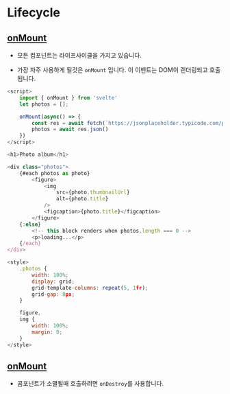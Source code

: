 # Lifecycle

## [onMount](https://learn.svelte.dev/tutorial/onmount)

* 모든 컴포넌트는 라이프사이클을 가지고 있습니다.

* 가장 자주 사용하게 될것은 `onMount` 입니다. 이 이벤트는 DOM이 렌더링되고 호출됩니다.

```js
<script>
	import { onMount } from 'svelte'
	let photos = [];

	onMount(async() => {
		const res = await fetch(`https://jsonplaceholder.typicode.com/photos?_limit=20`)
		photos = await res.json()
	})
</script>

<h1>Photo album</h1>

<div class="photos">
	{#each photos as photo}
		<figure>
			<img
				src={photo.thumbnailUrl}
				alt={photo.title}
			/>
			<figcaption>{photo.title}</figcaption>
		</figure>
	{:else}
		<!-- this block renders when photos.length === 0 -->
		<p>loading...</p>
	{/each}
</div>

<style>
	.photos {
		width: 100%;
		display: grid;
		grid-template-columns: repeat(5, 1fr);
		grid-gap: 8px;
	}

	figure,
	img {
		width: 100%;
		margin: 0;
	}
</style>
```

## [onMount](https://learn.svelte.dev/tutorial/onmount)

* 콤포넌트가 소멸될때 호출하려면 `onDestroy`를 사용합니다.

```js
```
